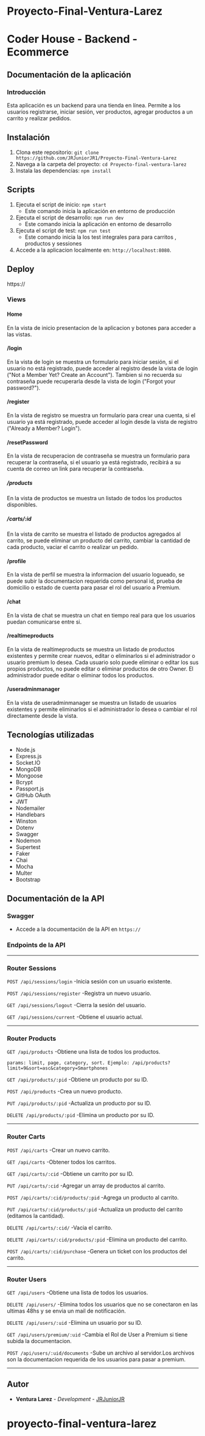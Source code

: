 # Proyecto-Final-Ventura-Larez
# Coder House - Backend - Ecommerce

## Documentación de la aplicación
### Introducción
Esta aplicación es un backend para una tienda en línea. Permite a los usuarios registrarse, iniciar sesión, ver productos, agregar productos a un carrito y realizar pedidos.

## Instalación

1. Clona este repositorio: `git clone https://github.com/JRJuniorJR1/Proyecto-Final-Ventura-Larez`
2. Navega a la carpeta del proyecto: `cd Proyecto-final-ventura-larez `
3. Instala las dependencias: `npm install`

## Scripts

1. Ejecuta el script de inicio: `npm start` 
    - Este comando inicia la aplicación en entorno de producción
2. Ejecuta el script de desarrollo: `npm run dev`
    - Este comando inicia la aplicación en entorno de desarrollo
3. Ejecuta el script de test: `npm run test`
    - Este comando inicia la los test integrales para para carritos , productos y sessiones
4. Accede a la aplicacion localmente en: `http://localhost:8080`.
<!-- 5. Ejecuta el script de test: `npm run superTest:carts`
    - Este comando ejecuta los tests de la API de carritos
6. Ejecuta el script de test: `npm run superTest:products`
    - Este comando ejecuta los tests de la API de productos
7. Ejecuta el script de test: `npm run superTest:sessions`
    - Este comando ejecuta los tests de la API de sesiones -->

## Deploy
https://


### Views
#### Home
En la vista de inicio presentacion de la aplicacion y botones para acceder a las vistas.

#### /login
En la vista de login se muestra un formulario para iniciar sesión, si el usuario no está registrado, puede acceder al registro desde la vista de login ("Not a Member Yet? Create an Account").
Tambien si no recuerda su contraseña puede recuperarla desde la vista de login ("Forgot your password?").

#### /register
En la vista de registro se muestra un formulario para crear una cuenta, si el usuario ya está registrado, puede acceder al login desde la vista de registro ("Already a Member? Login").

#### /resetPassword
En la vista de recuperacion de contraseña se muestra un formulario para recuperar la contraseña, si el usuario ya está registrado, recibirá a su cuenta de correo un link para recuperar la contraseña.

##### /products
En la vista de productos se muestra un listado de todos los productos disponibles.

<!-- , para ver el detalle de un producto se debe seleccionar el boton "View Details" del producto deseado, una vez en la vista de detalle del producto se puede agregar al carrito o volver a la vista de productos. -->

<!-- ##### /products/:id
En la vista de detalle de un producto se muestra la informacion del producto seleccionado, se puede agregar al carrito o volver a la vista de productos. -->

##### /carts/:id
En la vista de carrito se muestra el listado de productos agregados al carrito, se puede eliminar un producto del carrito, cambiar la cantidad de cada producto, vaciar el carrito o realizar un pedido.

#### /profile
En la vista de perfil se muestra la informacion del usuario logueado, se puede subir la documentacion requerida como personal id, prueba de domicilio o estado de cuenta para pasar el rol del usuario a Premium.

#### /chat
En la vista de chat se muestra un chat en tiempo real para que los usuarios puedan comunicarse entre si.

#### /realtimeproducts
En la vista de realtimeproducts se muestra un listado de productos existentes y permite crear nuevos, editar o eliminarlos si el administrador o usuario premium lo desea. Cada usuario solo puede eliminar o editar los sus propios productos, no puede editar o eliminar productos de otro Owner. El administrador puede editar o eliminar todos los productos. 

#### /useradminmanager
En la vista de useradminmanager se muestra un listado de usuarios existentes y permite eliminarlos si el administrador lo desea o cambiar el rol directamente desde la vista.


## Tecnologías utilizadas
- Node.js
- Express.js
- Socket.IO
- MongoDB
- Mongoose
- Bcrypt
- Passport.js
- GitHub OAuth
- JWT
- Nodemailer
- Handlebars
- Winston
- Dotenv
- Swagger
- Nodemon
- Supertest
- Faker
- Chai
- Mocha
- Multer
- Bootstrap


## Documentación de la API
### Swagger
- Accede a la documentación de la API en `https://`

### Endpoints de la API

---
### Router Sessions

`POST /api/sessions/login` -Inicia sesión con un usuario existente.

`POST /api/sessions/register` -Registra un nuevo usuario.

`GET /api/sessions/logout` -Cierra la sesión del usuario.

`GET /api/sessions/current` -Obtiene el usuario actual.

---
### Router Products

`GET /api/products` -Obtiene una lista de todos los productos.

    params: limit, page, category, sort. Ejemplo: /api/products?limit=9&sort=asc&category=Smartphones

`GET /api/products/:pid` -Obtiene un producto por su ID.

`POST /api/products` -Crea un nuevo producto.

`PUT /api/products/:pid` -Actualiza un producto por su ID.

`DELETE /api/products/:pid` -Elimina un producto por su ID.

---
### Router Carts

`POST /api/carts` -Crear un nuevo carrito.

`GET /api/carts` -Obtener todos los carritos.

`GET /api/carts/:cid` -Obtiene un carrito por su ID.

`PUT /api/carts/:cid` -Agregar un array de productos al carrito.

`POST /api/carts/:cid/products/:pid`
    -Agrega un producto al carrito.

`PUT /api/carts/:cid/products/:pid`
-Actualiza un producto del carrito (editamos la cantidad).

`DELETE /api/carts/:cid/`
    -Vacia el carrito.

`DELETE /api/carts/:cid/products/:pid`
    -Elimina un producto del carrito.

`POST /api/carts/:cid/purchase`
   -Genera un ticket con los productos del carrito.

---
### Router Users
 `GET /api/users`
    -Obtiene una lista de todos los usuarios.

 `DELETE /api/users/`
    -Elimina todos los usuarios que no se conectaron en las ultimas 48hs y se envia un mail de notificación.

 `DELETE /api/users/:uid`
    -Elimina un usuario por su ID.

 `GET /api/users/premium/:uid`
    -Cambia el Rol de User a Premium si tiene subida la documentacion.

 `POST /api/users/:uid/documents`
    -Sube un archivo al servidor.Los archivos son la documentacion requerida de los usuarios para pasar a premium. 


<!-- ---
### Router Mail
`POST /api/mail/reset`
    -Envia el mail con token para resetear el password.

---
### Router Logger
`GET /api/logger`
    -Obtiene una lista de muestra de logs.

---
### Router Mocking
`GET /api/mocking/mockingproducts`
   -Obtiene una lista de 100 productos de mockeados. -->

---

## Autor
* **Ventura Larez** - *Development* - [JRJuniorJR](https://github.com/JRJuniorJR1)
# proyecto-final-ventura-larez
